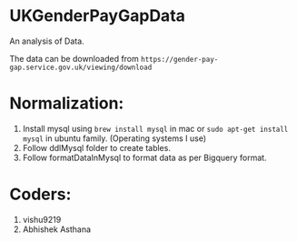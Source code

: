# UKGenderPayGapData
An analysis of Data. 

The data can be downloaded from `https://gender-pay-gap.service.gov.uk/viewing/download`

# Normalization:
1. Install mysql using `brew install mysql` in mac or `sudo apt-get install mysql` in ubuntu family. (Operating systems I use)
2. Follow ddlMysql folder to create tables.
3. Follow formatDataInMysql to format data as per Bigquery format.

# Coders:
1. vishu9219
2. Abhishek Asthana
